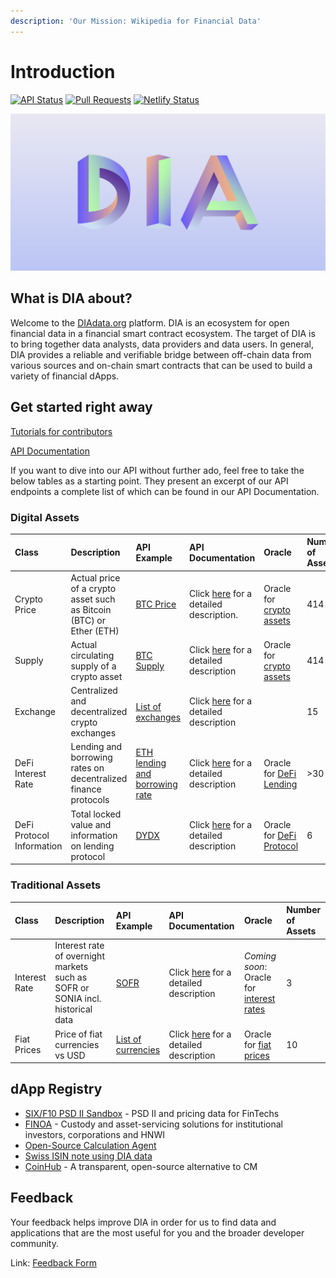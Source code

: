 ```yaml
---
description: 'Our Mission: Wikipedia for Financial Data'
---
```


# Introduction

[![API Status](https://badgen.net/uptime-robot/status/m784441379-1bdbacd4cd81bf46c13bdb1f?label=API)](https://docs.diadata.org/api/docs/api) [![Pull Requests](https://badgen.net/github/prs/diadata-org/diadata?label=Pull%20Requests)](https://github.com/diadata-org/diadata/pulls) [![Netlify Status](https://api.netlify.com/api/v1/badges/4be89751-9655-472f-9bfe-c8e57b9528b2/deploy-status)](https://coinhub.diadata.org)

![](.gitbook/assets/180926_dia_assets-57.png)

## What is DIA about?

Welcome to the [DIAdata.org](https://diadata.org/) platform. DIA is an ecosystem for open financial data in a financial smart contract ecosystem. The target of DIA is to bring together data analysts, data providers and data users. In general, DIA provides a reliable and verifiable bridge between off-chain data from various sources and on-chain smart contracts that can be used to build a variety of financial dApps.

## Get started right away

[Tutorials for contributors](https://docs.diadata.org/documentation/tutorials)

[API Documentation](https://docs.diadata.org/documentation/api-1)

If you want to dive into our API without further ado, feel free to take the below tables as a starting point. They present an excerpt of our API endpoints  a complete list of which can be found in our API Documentation. 

### Digital Assets

| Class | Description | API Example | API Documentation | Oracle | Number of Assets |
| :--- | :--- | :--- | :--- | :--- | :--- |
| Crypto Price | Actual price of a crypto asset such as Bitcoin \(BTC\) or Ether \(ETH\) | [BTC Price](https://api.diadata.org/v1/quotation/BTC) | Click [here](https://docs.diadata.org/documentation/api-1/api-endpoints#quotation) for a detailed description. | Oracle for [crypto assets](https://docs.diadata.org/documentation/oracle-documentation/crypto-assets) | 414 |
| Supply | Actual circulating supply of a crypto asset | [BTC Supply](https://api.diadata.org/v1/supply/BTC) | Click [here](https://docs.diadata.org/documentation/api-1/api-endpoints#supply) for a detailed description | Oracle for [crypto assets](https://docs.diadata.org/documentation/oracle-documentation/crypto-assets) | 414 |
| Exchange | Centralized and decentralized crypto exchanges | [List of exchanges](https://api.diadata.org/v1/exchanges) | Click [here](https://docs.diadata.org/documentation/api-1/api-endpoints#exchanges) for a detailed description |  | 15 |
| DeFi Interest Rate | Lending and borrowing rates on decentralized finance protocols | [ETH lending and borrowing rate](https://api.diadata.org/v1/defiLendingRate/DYDX/ETH) | Click [here](https://docs.diadata.org/documentation/api-1/api-endpoints#defi-interest-rate) for a detailed description | Oracle for [DeFi Lending](https://docs.diadata.org/documentation/oracle-documentation/defi-protocol-rates-and-states) | &gt;30 |
| DeFi Protocol Information | Total locked value and information on lending protocol | [DYDX](https://api.diadata.org/v1/defiLendingState/DYDX) | Click [here](https://docs.diadata.org/documentation/api-1/api-endpoints#defi-lending-state) for a detailed description | Oracle for [DeFi Protocol](https://docs.diadata.org/documentation/oracle-documentation/defi-protocol-rates-and-states) | 6 |

### Traditional Assets

| Class | Description | API Example | API Documentation | Oracle | Number of Assets |
| :--- | :--- | :--- | :--- | :--- | :--- |
| Interest Rate | Interest rate of overnight markets such as SOFR or SONIA incl. historical data | [SOFR](https://api.diadata.org/v1/interestrate/SOFR/2020-08-03) | Click [here](https://docs.diadata.org/documentation/api-1/api-endpoints#interest-rate) for a detailed description | _Coming soon_: Oracle for [interest rates](https://docs.diadata.org/documentation/methodology/traditional-assets/overnight-rates) | 3 |
| Fiat Prices | Price of fiat currencies vs USD | [List of currencies](https://api.diadata.org/v1/fiatQuotations) | Click [here](https://docs.diadata.org/documentation/api-1/api-endpoints#fiat-currency-exchange-rates) for a detailed description | Oracle for [fiat prices](https://docs.diadata.org/documentation/oracle-documentation/fiat-prices) | 10 |

## dApp Registry



* [SIX/F10 PSD II Sandbox](https://f10-sandbox-portal.apps.ndgit.com/#/apis) - PSD II and pricing data for FinTechs
* [FINOA](https://finoa.io) - Custody and asset-servicing solutions for institutional investors, corporations and HNWI 
* [Open-Source Calculation Agent](https://blockstate.com/decentral-calculation-agent/)
* [Swiss ISIN note using DIA data](https://en.bitcoinwiki.org/wiki/Index_Fund)
* [CoinHub](http://coinhub.diadata.org) - A transparent, open-source alternative to CM

## **Feedback**

Your feedback helps improve DIA in order for us to find data and applications that are the most useful for you and the broader developer community.

Link: [Feedback Form](https://docs.google.com/forms/d/e/1FAIpQLSePxDwbEURjes4nw8GUzaT-XfYttRw_6F2xAR607FKACsn7ew/viewform)

